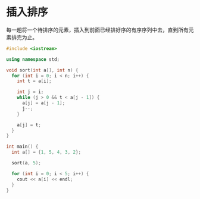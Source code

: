 # 插入排序

每一趟将一个待排序的元素，插入到前面已经排好序的有序序列中去，直到所有元素排完为止。

```c++
#include <iostream>

using namespace std;

void sort(int a[], int n) {
  for (int i = 0; i < n; i++) {
    int t = a[i];

    int j = i;
    while (j > 0 && t < a[j - 1]) {
      a[j] = a[j - 1];
      j--;
    }

    a[j] = t;
  }
}

int main() {
  int a[] = {1, 5, 4, 3, 2};

  sort(a, 5);

  for (int i = 0; i < 5; i++) {
    cout << a[i] << endl;
  }
}
```
